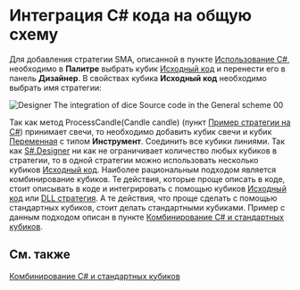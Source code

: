 # Интеграция C\# кода на общую схему

Для добавления стратегии SMA, описанной в пункте [Использование C\#](Designer_Creating_strategy_from_code.md), необходимо в **Палитре** выбрать кубик [Исходный код](Designer_Source_code.md) и перенести его в панель **Дизайнер**. В свойствах кубика **Исходный код** необходимо выбрать имя стратегии:

![Designer The integration of dice Source code in the General scheme 00](~/images/Designer_integration_Source_code_in_scheme_00.png)

Так как метод ProcessCandle(Candle candle) (пункт [Пример стратегии на C\#](Designer_Creating_strategy_from_source_code.md)) принимает свечи, то необходимо добавить кубик свечи и кубик [Переменная](Designer_Variable.md) с типом **Инструмент**. Соединить все кубики линиями. Так как [S\#.Designer](Designer.md) ни как не ограничивает количество любых кубиков в стратегии, то в одной стратегии можно использовать несколько кубиков [Исходный код](Designer_Source_code.md). Наиболее рациональным подходом является комбинирование кубиков. Те действия, которые проще описать в коде, стоит описывать в коде и интегрировать с помощью кубиков [Исходный код](Designer_Source_code.md) или [DLL стратегия](Designer_DLL_Strategy.md). А те действия, что проще сделать с помощью стандартных кубиков, стоит делать стандартными кубиками. Пример с данным подходом описан в пункте [Комбинирование C\# и стандартных кубиков](Designer_Combine_Source_code_and_standard_elements.md).

## См. также

[Комбинирование C\# и стандартных кубиков](Designer_Combine_Source_code_and_standard_elements.md)

